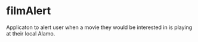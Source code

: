 # filmAlert

Applicaton to alert user when a movie they would be interested in is playing at their local Alamo.